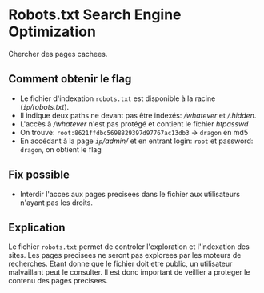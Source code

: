 # Robots.txt Search Engine Optimization
Chercher des pages cachees.

## Comment obtenir le flag
* Le fichier d'indexation `robots.txt` est disponible à la racine (*`ip`/robots.txt*).
* Il indique deux paths ne devant pas être indexés: */whatever* et */.hidden*.
* L'accès à */whatever* n'est pas protégé et contient le fichier *htpasswd*
* On trouve: `root:8621ffdbc5698829397d97767ac13db3` -> `dragon` en md5
* En accédant à la page *`ip`/admin/* et en entrant login: `root` et password: `dragon`, on obtient le flag

## Fix possible
* Interdir l'acces aux pages precisees dans le fichier aux utilisateurs n'ayant pas les droits.

## Explication
Le fichier `robots.txt` permet de controler l'exploration et l'indexation des sites.
Les pages precisees ne seront pas explorees par les moteurs de recherches.
Etant donne que le fichier doit etre public, un utilisateur malvaillant peut le consulter.
Il est donc important de veillier a proteger le contenu des pages precisees.
